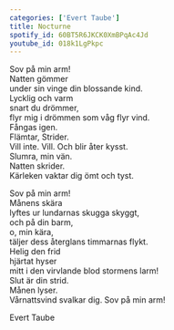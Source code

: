 ```yaml
---
categories: ['Evert Taube']
title: Nocturne
spotify_id: 60BT5R6JKCK0XmBPqAc4Jd
youtube_id: 018k1LgPkpc
---
```


Sov på min arm!  
Natten gömmer  
under sin vinge din blossande kind.  
Lycklig och varm  
snart du drömmer,  
flyr mig i drömmen som våg flyr vind.  
Fångas igen.  
Flämtar, Strider.  
Vill inte. Vill. Och blir åter kysst.  
Slumra, min vän.  
Natten skrider.  
Kärleken vaktar dig ömt och tyst.
 
Sov på min arm!  
Månens skära  
lyftes ur lundarnas skugga skyggt,  
och på din barm,  
o, min kära,  
täljer dess återglans timmarnas flykt.  
Helig den frid  
hjärtat hyser  
mitt i den virvlande blod stormens larm!  
Slut är din strid.  
Månen lyser.  
Vårnattsvind svalkar dig. Sov på min arm!

Evert Taube
